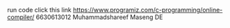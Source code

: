 run code click this link https://www.programiz.com/c-programming/online-compiler/
6630613012 Muhammadshareef Maseng DE
